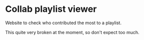 # Collab playlist viewer

Website to check who contributed the most to a playlist.

This quite very broken at the moment, so don't expect too much.
